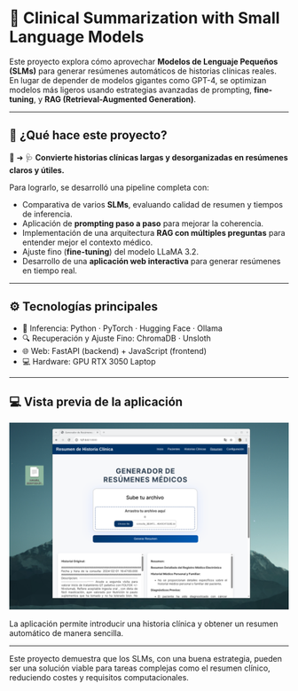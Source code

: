 # 🧠 Clinical Summarization with Small Language Models

Este proyecto explora cómo aprovechar **Modelos de Lenguaje Pequeños (SLMs)** para generar resúmenes automáticos de historias clínicas reales.  
En lugar de depender de modelos gigantes como GPT-4, se optimizan modelos más ligeros usando estrategias avanzadas de prompting, **fine-tuning**, y **RAG (Retrieval-Augmented Generation)**.

---

## 🚀 ¿Qué hace este proyecto?

📄 ➜ 🩺 **Convierte historias clínicas largas y desorganizadas en resúmenes claros y útiles.**

Para lograrlo, se desarrolló una pipeline completa con:

- Comparativa de varios **SLMs**, evaluando calidad de resumen y tiempos de inferencia.
- Aplicación de **prompting paso a paso** para mejorar la coherencia.
- Implementación de una arquitectura **RAG con múltiples preguntas** para entender mejor el contexto médico.
- Ajuste fino (**fine-tuning**) del modelo LLaMA 3.2.
- Desarrollo de una **aplicación web interactiva** para generar resúmenes en tiempo real.

---

## ⚙️ Tecnologías principales

- 🧠 Inferencia: Python · PyTorch · Hugging Face · Ollama  
- 🔍 Recuperación y Ajuste Fino: ChromaDB · Unsloth 
- 🌐 Web: FastAPI (backend) + JavaScript (frontend)  
- 💻 Hardware: GPU RTX 3050 Laptop

---

## 💻 Vista previa de la aplicación

![Web app de generación de resúmenes clínicos](doc/tex-project/images/app.png)

La aplicación permite introducir una historia clínica y obtener un resumen automático de manera sencilla.

---

Este proyecto demuestra que los SLMs, con una buena estrategia, pueden ser una solución viable para tareas complejas como el resumen clínico, reduciendo costes y requisitos computacionales.



